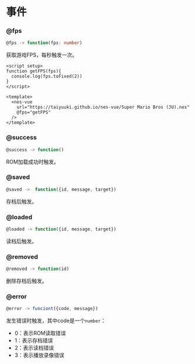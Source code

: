 # 事件

### @fps

```ts
@fps -> function(fps: number)
```

获取游戏FPS，每秒触发一次。

```vue
<script setup>
function getFPS(fps){
  console.log(fps.toFixed(2))
}
</script>

<template>
  <nes-vue
    url="https://taiyuuki.github.io/nes-vue/Super Mario Bros (JU).nes"
    @fps="getFPS"
  />
</template>
```

### @success

```ts
@success -> function()
```

ROM加载成功时触发。

### @saved

```ts
@saved ->  function({id, message, target})
```

存档后触发。

### @loaded

```ts
@loaded -> function({id, message, target})
```

读档后触发。

### @removed

```ts
@removed -> function(id)
```

删除存档后触发。

### @error

```ts
@error -> funciont({code, message})
```

发生错误时触发，其中code是一个`number`：

* 0：表示ROM读取错误
* 1：表示存档错误
* 2：表示读档错误
* 3：表示播放录像错误